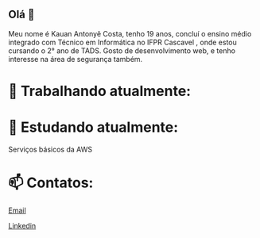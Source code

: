 ## Olá 👋

Meu nome é Kauan Antonyê Costa, tenho 19 anos, concluí o  ensino médio integrado com Técnico em Informática no IFPR Cascavel , onde estou cursando o 2° ano de TADS. Gosto de desenvolvimento web, e tenho interesse na área de segurança também. 

# 🔭 Trabalhando atualmente:



# 🌱 Estudando atualmente:

Serviços básicos da AWS


# 📫 Contatos:

[Email](mailto:costakauanantonye@gmail.com)

[Linkedin](https://www.linkedin.com/in/kauan-costa-143909235/)
